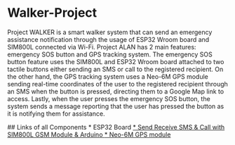 # Walker-Project

<p> Project WALKER is a smart walker system that can send an emergency assistance notification through the usage of ESP32 Wroom board and SIM800L connected via Wi-Fi. Project ALAN has 2 main features: emergency SOS button and GPS tracking system. The emergency SOS button feature uses the SIM800L and ESP32 Wroom board attached to two tactile buttons either sending an SMS or call to the registered recipient. On the other hand, the GPS tracking system uses a Neo-6M GPS module sending real-time coordinates of the user to the registered recipient through an SMS when the button is pressed, directing them to a Google Map link to access. Lastly, when the user presses the emergency SOS button, the system sends a message reporting that the user has pressed the button as it is notifying them for assistance.
</p>
## Links of all Components
* ESP32 Board <a href="https://randomnerdtutorials.com/getting-started-with-esp32/#esp32-intro">
* Send Receive SMS & Call with SIM800L GSM Module & Arduino <a href="https://lastminuteengineers.com/sim800l-gsm-module-arduino-tutorial/">
* Neo-6M GPS module<a href="https://lastminuteengineers.com/neo6m-gps-arduino-tutorial/">
